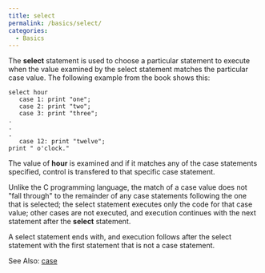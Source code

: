 ```yaml
---
title: select
permalink: /basics/select/
categories: 
  - Basics
---
```


The **select** statement is used to choose a particular statement to
execute when the value examined by the select statement matches the
particular case value. The following example from the book shows this:

    select hour
       case 1: print "one";
       case 2: print "two";
       case 3: print "three";
    .
    .
    .
       case 12: print "twelve";
    print " o'clock."

The value of **hour** is examined and if it matches any of the case
statements specified, control is transfered to that specific case
statement.

Unlike the C programming language, the match of a case value does not
"fall through" to the remainder of any case statements following the one
that is selected; the select statement executes only the code for that
case value; other cases are not executed, and execution continues with
the next statement after the **select** statement.

A select statement ends with, and execution follows after the select
statement with the first statement that is not a case statement.

See Also: [case](case)
